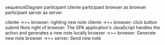 sequenceDiagram
  participant cliente
  participant browser as browser
  participant server as server
  
  cliente ->>+ browser: righting new note
  cliente ->>+ browser: click button submit
  Note right of browser: The SPA application's JavaScript handles the action and generates a new note locally
  browser ->>+ browser: Generate new note
  browser ->>+ server: Send new note
